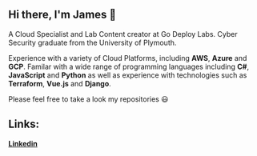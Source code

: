 ## Hi there, I'm James 👋

A Cloud Specialist and Lab Content creator at Go Deploy Labs. Cyber Security graduate from the University of Plymouth. 

Experience with a variety of Cloud Platforms, including **AWS**, **Azure** and **GCP**. Familar with a wide range of programming languages including **C#**, **JavaScript** and **Python** as well as experience with technologies such as **Terraform**, **Vue.js** and **Django**.

Please feel free to take a look my repositories :smiley:

## Links:
[**Linkedin**](https://www.linkedin.com/in/jamesw-white/)
